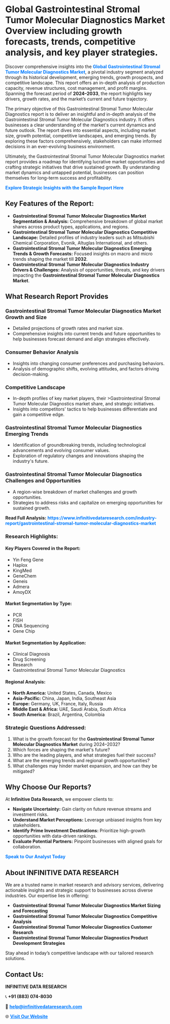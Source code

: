 <h1>Global Gastrointestinal Stromal Tumor Molecular Diagnostics Market Overview including growth forecasts, trends, competitive analysis, and key player strategies.</h1>
<p>
Discover comprehensive insights into the 
<a href="https://www.infinitivedataresearch.com/industry-report/gastrointestinal-stromal-tumor-molecular-diagnostics-market" rel="dofollow" style="color: #007BFF; text-decoration: none;"><strong>Global Gastrointestinal Stromal Tumor Molecular Diagnostics Market</strong></a>, a pivotal industry segment analyzed through its historical development, emerging trends, growth prospects, and competitive landscape. This report offers an in-depth analysis of production capacity, revenue structures, cost management, and profit margins. Spanning the forecast period of <strong>2024–2033</strong>, the report highlights key drivers, growth rates, and the market’s current and future trajectory.
</p>
<p>
The primary objective of this Gastrointestinal Stromal Tumor Molecular Diagnostics report is to deliver an insightful and in-depth analysis of the Gastrointestinal Stromal Tumor Molecular Diagnostics industry. It offers businesses a clear understanding of the market's current dynamics and future outlook. The report dives into essential aspects, including market size, growth potential, competitive landscapes, and emerging trends. By exploring these factors comprehensively, stakeholders can make informed decisions in an ever-evolving business environment.
</p>
<p>
Ultimately, the Gastrointestinal Stromal Tumor Molecular Diagnostics market report provides a roadmap for identifying lucrative market opportunities and crafting strategic initiatives that drive sustained growth. By understanding market dynamics and untapped potential, businesses can position themselves for long-term success and profitability.
</p>
<p>
<a href="https://www.infinitivedataresearch.com/request-sample/reportId=102645" style="color: #007BFF; text-decoration: none;"><strong>Explore Strategic Insights with the Sample Report Here</strong></a>
</p>

<h2>Key Features of the Report:</h2>
<ul>
<li><strong>Gastrointestinal Stromal Tumor Molecular Diagnostics Market Segmentation & Analysis:</strong> Comprehensive breakdown of global market shares across product types, applications, and regions.</li>
<li><strong>Gastrointestinal Stromal Tumor Molecular Diagnostics Competitive Landscape:</strong> Detailed profiles of industry leaders such as Mitsubishi Chemical Corporation, Evonik, Altuglas International, and others.</li>
<li><strong>Gastrointestinal Stromal Tumor Molecular Diagnostics Emerging Trends & Growth Forecasts:</strong> Focused insights on macro and micro trends shaping the market till <strong>2032</strong>.</li>
<li><strong>Gastrointestinal Stromal Tumor Molecular Diagnostics Industry Drivers & Challenges:</strong> Analysis of opportunities, threats, and key drivers impacting the <strong>Gastrointestinal Stromal Tumor Molecular Diagnostics Market</strong>.</li>
</ul>

<h2>What Research Report Provides</h2>
<h3>Gastrointestinal Stromal Tumor Molecular Diagnostics Market Growth and Size</h3>
<ul>
<li>Detailed projections of growth rates and market size.</li>
<li>Comprehensive insights into current trends and future opportunities to help businesses forecast demand and align strategies effectively.</li>
</ul>

<h3>Consumer Behavior Analysis</h3>
<ul>
<li>Insights into changing consumer preferences and purchasing behaviors.</li>
<li>Analysis of demographic shifts, evolving attitudes, and factors driving decision-making.</li>
</ul>

<h3>Competitive Landscape</h3>
<ul>
<li>In-depth profiles of key market players, their >Gastrointestinal Stromal Tumor Molecular Diagnostics market share, and strategic initiatives.</li>
<li>Insights into competitors' tactics to help businesses differentiate and gain a competitive edge.</li>
</ul>

<h3>Gastrointestinal Stromal Tumor Molecular Diagnostics Emerging Trends</h3>
<ul>
<li>Identification of groundbreaking trends, including technological advancements and evolving consumer values.</li>
<li>Exploration of regulatory changes and innovations shaping the industry's future.</li>
</ul>

<h3>Gastrointestinal Stromal Tumor Molecular Diagnostics Challenges and Opportunities</h3>
<ul>
<li>A region-wise breakdown of market challenges and growth opportunities.</li>
<li>Strategies to address risks and capitalize on emerging opportunities for sustained growth.</li>
</ul>
<p><strong>Read Full Analysis:</strong> <a href="https://www.infinitivedataresearch.com/industry-report/gastrointestinal-stromal-tumor-molecular-diagnostics-market" rel="dofollow" style="color: #007BFF; text-decoration: none;"><strong>https://www.infinitivedataresearch.com/industry-report/gastrointestinal-stromal-tumor-molecular-diagnostics-market</strong></a></p>
<h3>Research Highlights:</h3>
<h4>Key Players Covered in the Report:</h4>
<ul><li>Yin Feng Gene</li><li>Haplox</li><li>KingMed</li><li>GeneChem</li><li>Geneis</li><li>Admera</li><li>AmoyDX</li></ul>
<h4>Market Segmentation by Type:</h4>
<ul><li>PCR</li><li>FISH</li><li>DNA Sequencing</li><li>Gene Chip</li></ul>
<h4>Market Segmentation by Application:</h4>
<ul><li>Clinical Diagnosis</li><li>Drug Screening</li><li>Research</li><li>Gastrointestinal Stromal Tumor Molecular Diagnostics</li></ul>

<h4>Regional Analysis:</h4>
<ul>
<li><strong>North America:</strong> United States, Canada, Mexico</li>
<li><strong>Asia-Pacific:</strong> China, Japan, India, Southeast Asia</li>
<li><strong>Europe:</strong> Germany, UK, France, Italy, Russia</li>
<li><strong>Middle East & Africa:</strong> UAE, Saudi Arabia, South Africa</li>
<li><strong>South America:</strong> Brazil, Argentina, Colombia</li>
</ul>

<h3>Strategic Questions Addressed:</h3>
<ol>
<li>What is the growth forecast for the <strong>Gastrointestinal Stromal Tumor Molecular Diagnostics Market</strong> during 2024–2032?</li>
<li>Which forces are shaping the market's future?</li>
<li>Who are the leading players, and what strategies fuel their success?</li>
<li>What are the emerging trends and regional growth opportunities?</li>
<li>What challenges may hinder market expansion, and how can they be mitigated?</li>
</ol>

<h2>Why Choose Our Reports?</h2>
<p>At <strong>Infinitive Data Research</strong>, we empower clients to:</p>
<ul>
<li><strong>Navigate Uncertainty:</strong> Gain clarity on future revenue streams and investment risks.</li>
<li><strong>Understand Market Perceptions:</strong> Leverage unbiased insights from key stakeholders.</li>
<li><strong>Identify Prime Investment Destinations:</strong> Prioritize high-growth opportunities with data-driven rankings.</li>
<li><strong>Evaluate Potential Partners:</strong> Pinpoint businesses with aligned goals for collaboration.</li>
</ul>
<p><a href="https://www.infinitivedataresearch.com/industry-report/gastrointestinal-stromal-tumor-molecular-diagnostics-market" rel="dofollow" style="color: #007BFF; text-decoration: none;"><strong>Speak to Our Analyst Today</strong></a></p>

<h2>About INFINITIVE DATA RESEARCH</h2>
<p>We are a trusted name in market research and advisory services, delivering actionable insights and strategic support to businesses across diverse industries. Our expertise lies in offering:</p>
<ul>
<li><strong>Gastrointestinal Stromal Tumor Molecular Diagnostics Market Sizing and Forecasting</strong></li>
<li><strong>Gastrointestinal Stromal Tumor Molecular Diagnostics Competitive Analysis</strong></li>
<li><strong>Gastrointestinal Stromal Tumor Molecular Diagnostics Customer Research</strong></li>
<li><strong>Gastrointestinal Stromal Tumor Molecular Diagnostics Product Development Strategies</strong></li>
</ul>
<p>Stay ahead in today’s competitive landscape with our tailored research solutions.</p>

<h2>Contact Us:</h2>
<p><strong>INFINITIVE DATA RESEARCH</strong></p>
<p>📞 <strong>+91 (883) 074-8030</strong></p>
<p>📧 <strong><a href="mailto:help@infinitivedataresearch.com" style="color: #007BFF;">help@infinitivedataresearch.com</a></strong></p>
<p>🌐 <strong><a href="https://www.infinitivedataresearch.com" rel="dofollow" style="color: #007BFF;">Visit Our Website</a></strong></p>